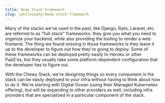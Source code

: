 ```yaml
---
title: Deep Stack Framework
slug: /philosophy/deep-stack-framework
---
```


Many of the stacks we've used in the past, like Django, Rails, Laravel, etc. are referred to as "full-stack" frameworks: they give you what you need to organize your backend, while also providing the tooling to render a web frontend. The thing we found missing in those frameworks is they leave it up to the developer to figure out how they're going to deploy. Some of these frameworks can be deployed pretty easily to Heroku or other PaaS'es, but they usually take some platform-dependent configuration that the developer has to figure out. 

With the Chewy Stack, we're designing things so every component in the stack can be easily deployed to your infra without having to think about how to do it. We're starting with Digital Ocean (using their Managed Kubernetes offering), but will be expanding to other providers as well, including infra providers that are specialized in a particular component of the stack.